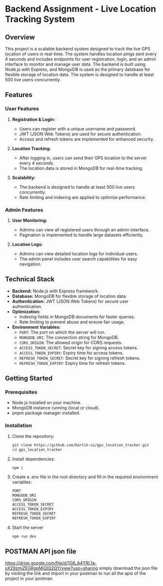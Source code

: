 # Backend Assignment - Live Location Tracking System

## Overview

This project is a scalable backend system designed to track the live GPS location of users in real-time. The system handles location pings sent every 4 seconds and includes endpoints for user registration, login, and an admin interface to monitor and manage user data. The backend is built using Node.js with Express, and MongoDB is used as the primary database for flexible storage of location data. The system is designed to handle at least 500 live users concurrently.

## Features

### User Features

1. **Registration & Login:**
   - Users can register with a unique username and password.
   - JWT (JSON Web Tokens) are used for secure authentication.
   - Access and refresh tokens are implemented for enhanced security.

2. **Location Tracking:**
   - After logging in, users can send their GPS location to the server every 4 seconds.
   - The location data is stored in MongoDB for real-time tracking.

3. **Scalability:**
   - The backend is designed to handle at least 500 live users concurrently.
   - Rate limiting and indexing are applied to optimize performance.

### Admin Features

1. **User Monitoring:**
   - Admins can view all registered users through an admin interface.
   - Pagination is implemented to handle large datasets efficiently.

2. **Location Logs:**
   - Admins can view detailed location logs for individual users.
   - The admin panel includes user search capabilities for easy navigation.

## Technical Stack

- **Backend:** Node.js with Express framework.
- **Database:** MongoDB for flexible storage of location data.
- **Authentication:** JWT (JSON Web Tokens) for secure user authentication.
- **Optimization:** 
  - Indexing fields in MongoDB documents for faster queries.
  - Rate limiting to prevent abuse and ensure fair usage.
- **Environment Variables:** 
  - `PORT`: The port on which the server will run.
  - `MONGODB_URI`: The connection string for MongoDB.
  - `CORS_ORIGIN`: The allowed origin for CORS requests.
  - `ACCESS_TOKEN_SECRET`: Secret key for signing access tokens.
  - `ACCESS_TOKEN_EXPIRY`: Expiry time for access tokens.
  - `REFRESH_TOKEN_SECRET`: Secret key for signing refresh tokens.
  - `REFRESH_TOKEN_EXPIRY`: Expiry time for refresh tokens.

## Getting Started

### Prerequisites

- Node.js installed on your machine.
- MongoDB instance running (local or cloud).
- pnpm package manager installed.

### Installation

1. Clone the repository:
   ```bash
   git clone https://github.com/Kartik-ui/gps_location_tracker.git
   cd gps_location_tracker
   ```
2. Install dependencies:
   ```bash
   npm i
   ```
3. Create a .env file in the root directory and fill in the required environment variables:
   ```bash
   PORT
   MONGODB_URI
   CORS_ORIGIN
   ACCESS_TOKEN_SECRET
   ACCESS_TOKEN_EXPIRY
   REFRESH_TOKEN_SECRET
   REFRESH_TOKEN_EXPIRY
   ```
4. Start the server
   ```bash
   npm run dev
   ```
## POSTMAN API json file
https://drive.google.com/file/d/1G6_A4YRL1a-sX29zmjZEGRgpMiQIQ2QY/view?usp=sharing
simply download the json file by visiting the link and import in your postman to run all the apis of the project in your postman
